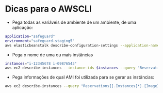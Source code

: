 # Dicas para o AWSCLI

- Pega todas as variáveis de ambiente de um ambiente, de uma aplicação:

~~~ Bash
application="safeguard"
environment="safeguard-staging5"
aws elasticbeanstalk describe-configuration-settings --application-name $application --environment-name $environment --query "ConfigurationSettings[].OptionSettings[?OptionName=='EnvironmentVariables']"
~~~

- Pega o nome de uma ou mais instâncias

~~~ Bash
instances="i-12345678 i-09876543"
aws ec2 describe-instances --instance-ids $instances --query "Reservations[].Instances[].Tags[?Key=='Name'].Value" --output=text
~~~

- Pega informações de qual AMI foi utilizada para se gerar as instâncias:

~~~ Bash
aws ec2 describe-instances --query "Reservations[].Instances[*].[ImageId,Tags[?Key=='Name']]"
~~~
